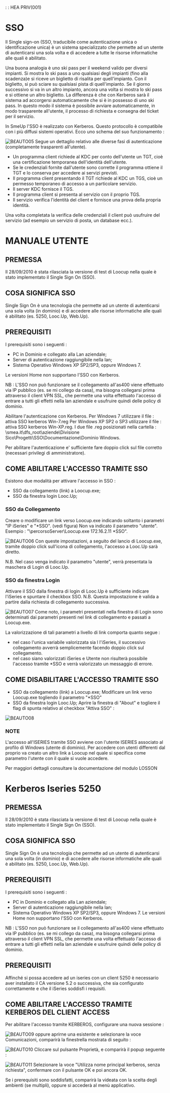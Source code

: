  :  : HEA PRIV(001)

# SSO

Il Single sign-on (SSO, traducibile come autenticazione unica o identificazione unica) è un sistema specializzato che permette ad un utente di autenticarsi una sola volta e di accedere a tutte le risorse informatiche alle quali è abilitato.

Una buona analogia è uno ski pass per il weekend valido per diversi impianti.
Si mostra lo ski pass a uno qualsiasi degli impianti (fino alla scadenza)e si riceve un biglietto di risalita per quell'impianto. Con il biglietto, si può sciare su qualsiasi pista di quell'impianto. Se il giorno successivo si va in un altro impianto, ancora una volta si mostra lo ski pass e si ottiene un altro biglietto.
La differenza è che con Kerberos sarà il sistema ad accorgersi automaticamente che si è in possesso di uno ski pass. In questo modo il sistema è possibile avviare automaticamente, in modo trasparente all'utente, il processo di richiesta e consegna del ticket per il servizio.

In SmeUp l'SSO è realizzato con Kerberos.
Questo protocollo è compatibile con i più diffusi sistemi operativi.
Ecco uno schema del suo funzionamento : 

![B£AUTO05](http://localhost:3000/immagini/B£AUTO_99/BXAUTO05.png)
Segue un dettaglio relativo alle diverse fasi di autenticazione (completamente trasparenti all'utente).


- Un programma client richiede al KDC per conto dell'utente un TGT, cioè una certificazione temporanea dell'identità dell'utente.
- Se le credenziali fornite dall'utente sono corrette il programma ottiene il TGT e lo conserva per accedere ai servizi previsti.
- Il programma client presentando il TGT richiede al KDC un TGS, cioè un permesso temporaneo di accesso a un particolare servizio.
- Il server KDC fornisce il TGS.
- Il programma client si presenta al servizio con il proprio TGS.
- Il servizio verifica l'identità del client e fornisce una prova della propria identità.


Una volta completata la verifica delle credenziali il client può usufruire del servizio (ad esempio un servizio di posta, un database ecc.).

# MANUALE UTENTE

## PREMESSA
Il 28/09/2010 è stata rilasciata la versione di test di Loocup nella quale è stato implementato il Single Sign On (SSO).

## COSA SIGNIFICA SSO
Single Sign On è una tecnologia che permette ad un utente di autenticarsi una sola volta (in dominio) e di accedere alle risorse informatiche alle quali è abilitato (es. 5250, Looc.Up, Web.Up).

## PREREQUISITI
I prerequisiti sono i seguenti : 

- PC in Dominio e collegato alla Lan aziendale;
- Server di autenticazione raggiungibile nella lan;
- Sistema Operativo  Windows XP SP2/SP3, oppure Windows 7.


Le versioni Home non supportano l'SSO con Kerberos.

NB :  L'SSO non può funzionare se il collegamento all'as400 viene effettuato via IP pubblico (es. se mi collego da casa), ma bisogna collegarsi prima attraverso il client VPN SSL, che permette una volta effettuato l'accesso di entrare a tutti gli effetti nella lan aziendale e usufruire quindi delle policy di dominio.

Abilitare l'autenticazione con Kerberos.
Per Windows 7 utilizzare il file :  attiva SSO kerberos Win-7.reg
Per Windows XP SP2 o SP3 utilizzare il file :  attiva SSO kerberos Win-XP.reg.
I due file .reg posizionati nella cartella : 
 \\smea.it\dfs_root\aziende\Divisione Sico\Progetti\SSO\Documentazione\Dominio Windows.

Per abilitare l'autenticazione e' sufficiente fare doppio click sul file corretto (necessari privilegi di amministratore).

## COME ABILITARE L'ACCESSO TRAMITE SSO

Esistono due modalità per attivare l'accesso in SSO : 

- SSO da collegamento (link) a Loocup.exe;
- SSO da finestra login Looc.Up;


### SSO da Collegamento
Creare o modificare un link verso Loocup.exe indicando soltanto  i parametri "IP iSeries" e "*SSO".  (vedi figura)
Non va indicato il parametro "utente".
Esempio :   "\percorsoServer\Loocup.exe 172.16.2.11 *SSO".

![B£AUTO06](http://localhost:3000/immagini/B£AUTO_99/BXAUTO06.png)
Con queste impostazioni, a seguito del lancio di Loocup.exe, tramite doppio click sull'icona di collegamento, l'accesso a Looc.Up sarà diretto.

N.B.
Nel caso venga indicato il parametro "utente", verrà presentata la maschera di Login di Looc.Up.

### SSO da finestra Login
Attivare il SSO dalla finestra di login di Looc.Up è sufficiente indicare l'iSeries e spuntare il checkbox  SSO.
N.B. Questa impostazione è valida a partire dalla richiesta di collegamento successiva.

![B£AUTO07](http://localhost:3000/immagini/B£AUTO_99/BXAUTO07.png)
Come noto, i parametri presentati nella finestra di Login sono determinati dai parametri presenti nel link di collegamento e passati a  Loocup.exe.

La valorizzazione di tali parametri a livello di link comporta quanto segue : 
* nel caso l'unica variabile valorizzata sia l l'iSeries, il successivo collegamento avverrà  semplicemente facendo doppio click sul collegamento.
* nel caso siano valorizzati iSeries e Utente non risulterà possibile l'accesso tramite *SSO e verrà valorizzato un messaggio di errore.

## COME DISABILITARE L'ACCESSO TRAMITE SSO

- SSO da collegamento (link) a Loocup.exe;
Modificare un link verso Loocup.exe togliendo il parametro "*SSO"
- SSO da finestra login Looc.Up;
Aprire la finestra di "About" e togliere il flag di spunta relativo al checkbox "Attiva SSO" : 


![B£AUTO08](http://localhost:3000/immagini/B£AUTO_99/BXAUTO08.png)
### NOTE

L'accesso all'ISERIES tramite SSO avviene con l'utente ISERIES associato al profilo di Windows (utente di dominio).
Per accedere con utenti differenti dal proprio va creato un altro link a Loocup nel quale si specifica come parametro l'utente con il quale si vuole accedere.

Per maggiori dettagli consultare la documentazione del modulo LOSSON

# Kerberos Iseries 5250

## PREMESSA
Il 28/09/2010 è stata rilasciata la versione di test di Loocup nella quale è stato implementato il Single Sign On (SSO).

## COSA SIGNIFICA SSO
Single Sign On è una tecnologia che permette ad un utente di autenticarsi una sola volta (in dominio) e di accedere alle risorse informatiche alle quali è abilitato (es. 5250, Looc.Up, Web.Up).

## PREREQUISITI
I prerequisiti sono i seguenti : 
* PC in Dominio e collegato alla Lan aziendale;
* Server di autenticazione raggiungibile nella lan;
* Sistema Operativo  Windows XP SP2/SP3, oppure Windows 7.
Le versioni Home non supportano l'SSO con Kerberos.

NB :  L'SSO non può funzionare se il collegamento all'as400 viene effettuato via IP pubblico (es. se mi collego da casa), ma bisogna collegarsi prima attraverso il client VPN SSL, che permette una volta effettuato l'accesso di entrare a tutti gli effetti nella lan aziendale e usufruire quindi delle policy di dominio.

## PREREQUISITI

Affinché si possa accedere ad un iseries con un client 5250 è necessario aver installato il CA versione 5.2 o successiva, che sia configurato correttamente e che il iSeries soddisfi i requisiti.


## COME ABILITARE L'ACCESSO TRAMITE KERBEROS DEL CLIENT ACCESS

Per abilitare l'accesso tramite KERBEROS, configurare una nuova sessione : 

![B£AUTO09](http://localhost:3000/immagini/B£AUTO_99/BXAUTO09.png)
oppure aprirne una esistente e selezionare la voce Comunicazioni, comparirà la finestrella mostrata di seguito : 

![B£AUTO10](http://localhost:3000/immagini/B£AUTO_99/BXAUTO10.png)
Cliccare sul pulsante Proprietà, e comparirà il popup seguente : 

![B£AUTO11](http://localhost:3000/immagini/B£AUTO_99/BXAUTO11.png)
Selezionare la voce "Utilizza nome principal kerberos, senza richiesta", confermare con il pulsante OK e poi ancora OK.

Se i prerequisiti sono soddisfatti, comparirà la videata con la scelta degli ambienti (se multipli), oppure si accederà al menù applicativo.




